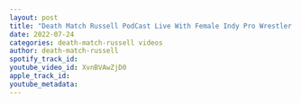 ```yaml
---
layout: post
title: "Death Match Russell PodCast Live With Female Indy Pro Wrestler  Amanda Fuentes"
date: 2022-07-24
categories: death-match-russell videos
author: death-match-russell
spotify_track_id: 
youtube_video_id: XvnBVAwZjD0
apple_track_id: 
youtube_metadata: 
---
```

